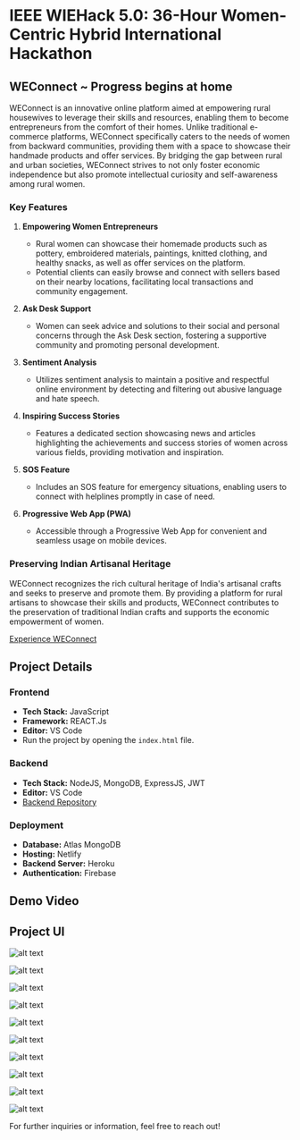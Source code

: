 # IEEE WIEHack 5.0: 36-Hour Women-Centric Hybrid International Hackathon

## WEConnect ~ Progress begins at home

WEConnect is an innovative online platform aimed at empowering rural housewives to leverage their skills and resources, enabling them to become entrepreneurs from the comfort of their homes. Unlike traditional e-commerce platforms, WEConnect specifically caters to the needs of women from backward communities, providing them with a space to showcase their handmade products and offer services. By bridging the gap between rural and urban societies, WEConnect strives to not only foster economic independence but also promote intellectual curiosity and self-awareness among rural women.

### Key Features

1. **Empowering Women Entrepreneurs**
   - Rural women can showcase their homemade products such as pottery, embroidered materials, paintings, knitted clothing, and healthy snacks, as well as offer services on the platform.
   - Potential clients can easily browse and connect with sellers based on their nearby locations, facilitating local transactions and community engagement.

2. **Ask Desk Support**
   - Women can seek advice and solutions to their social and personal concerns through the Ask Desk section, fostering a supportive community and promoting personal development.

3. **Sentiment Analysis**
   - Utilizes sentiment analysis to maintain a positive and respectful online environment by detecting and filtering out abusive language and hate speech.

4. **Inspiring Success Stories**
   - Features a dedicated section showcasing news and articles highlighting the achievements and success stories of women across various fields, providing motivation and inspiration.

5. **SOS Feature**
   - Includes an SOS feature for emergency situations, enabling users to connect with helplines promptly in case of need.

6. **Progressive Web App (PWA)**
   - Accessible through a Progressive Web App for convenient and seamless usage on mobile devices.

### Preserving Indian Artisanal Heritage

WEConnect recognizes the rich cultural heritage of India's artisanal crafts and seeks to preserve and promote them. By providing a platform for rural artisans to showcase their skills and products, WEConnect contributes to the preservation of traditional Indian crafts and supports the economic empowerment of women.

[Experience WEConnect](https://risewithpragati.netlify.app/)

## Project Details

### Frontend

- **Tech Stack:** JavaScript
- **Framework:** REACT.Js
- **Editor:** VS Code
- Run the project by opening the `index.html` file.

### Backend

- **Tech Stack:** NodeJS, MongoDB, ExpressJS, JWT
- **Editor:** VS Code
- [Backend Repository](https://github.com/TheCodeClutch/HackNagpur-Pragati-Backend)

### Deployment

- **Database:** Atlas MongoDB
- **Hosting:** Netlify
- **Backend Server:** Heroku
- **Authentication:** Firebase

## Demo Video



## Project UI

![alt text](image-7.png)

![alt text](image-8.png)

![alt text](image-9.png)

![alt text](image.png)

![alt text](image-1.png)

![alt text](image-10.png)

![alt text](image-3.png)

![alt text](image-4.png)

![alt text](image-5.png)

![alt text](image-6.png)


For further inquiries or information, feel free to reach out!
